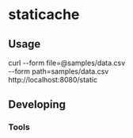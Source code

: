 

# staticache



## Usage


curl --form file=@samples/data.csv    \
     --form path=samples/data.csv  \
     http://localhost:8080/static


## Developing



### Tools

